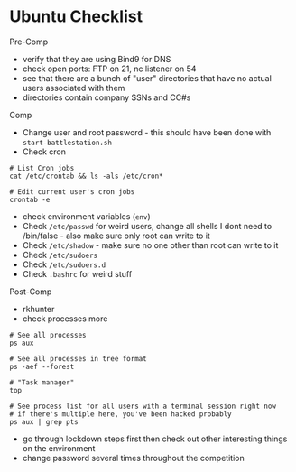 # Ubuntu Checklist
Pre-Comp
- verify that they are using Bind9 for DNS
- check open ports: FTP on 21, nc listener on 54
- see that there are a bunch of "user" directories that have no actual users associated with them
- directories contain company SSNs and CC#s

Comp
- Change user and root password - this should have been done with `start-battlestation.sh`
- Check cron
```shell
# List Cron jobs
cat /etc/crontab && ls -als /etc/cron*

# Edit current user's cron jobs
crontab -e
```

- check environment variables (`env`)
- Check `/etc/passwd` for weird users, change all shells I dont need to /bin/false - also make sure only root can write to it
- Check `/etc/shadow` - make sure no one other than root can write to it
- Check `/etc/sudoers`
- Check `/etc/sudoers.d`
- Check `.bashrc` for weird stuff

Post-Comp
- rkhunter
- check processes more
```shell
# See all processes
ps aux

# See all processes in tree format
ps -aef --forest

# "Task manager"
top

# See process list for all users with a terminal session right now
# if there's multiple here, you've been hacked probably
ps aux | grep pts
```

- go through lockdown steps first then check out other interesting things on the environment
- change password several times throughout the competition
